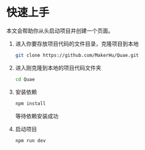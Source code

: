 # 快速上手

本文会帮助你从头启动项目并创建一个页面。

1. 进入你要存放项目代码的文件目录，克隆项目到本地

    ```sh
    git clone https://github.com/MakerHu/Quae.git
    ```

2. 进入刚克隆到本地的项目代码文件夹

    ```sh
    cd Quae
    ```

3. 安装依赖

    ```sh
    npm install
    ```

    等待依赖安装成功

4. 启动项目

    ```sh
    npm run dev
    ```